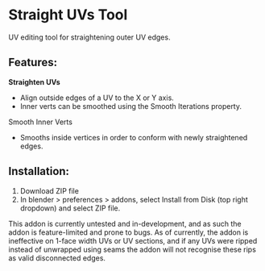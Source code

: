 # Straight UVs Tool

UV editing tool for straightening outer UV edges.

## Features:
**Straighten UVs**
- Align outside edges of a UV to the X or Y axis.
- Inner verts can be smoothed using the Smooth Iterations property.

Smooth Inner Verts
- Smooths inside vertices in order to conform with newly straightened edges.

## Installation:
1. Download ZIP file
3. In blender > preferences > addons, select Install from Disk (top right dropdown) and select ZIP file.

This addon is currently untested and in-development, and as such the addon is feature-limited and prone to bugs.
As of currently, the addon is ineffective on 1-face width UVs or UV sections, and if any UVs were ripped 
instead of unwrapped using seams the addon will not recognise these rips as valid disconnected edges.
